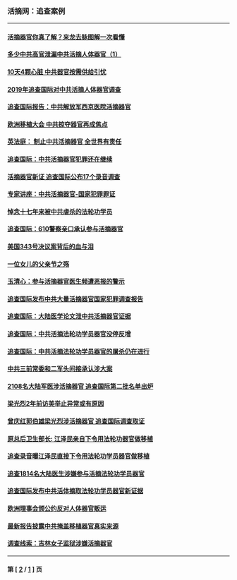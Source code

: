 ### 活摘网：追查案例
---
#### [活摘器官你真了解？来龙去脉图解一次看懂](../../pages/nf5880/n13013820.md?12220430) 
#### [多少中共高官泄漏中共活摘人体器官（1）](../../pages/nf5880/n12671234.md?12220430) 
#### [10天4颗心脏 中共器官按需供给引忧](../../pages/nf5880/n12326366.md?12220430) 
#### [2019年追查国际对中共活摘人体器官调查](../../pages/nf5880/n11917733.md?12220430) 
#### [追查国际报告：中共解放军西京医院活摘器官](../../pages/nf5880/n11838359.md?12220430) 
#### [欧洲移植大会 中共掠夺器官再成焦点](../../pages/nf5880/n11538883.md?12220430) 
#### [英法庭： 制止中共活摘器官 全世界有责任](../../pages/nf5880/n11330691.md?12220430) 
#### [追查国际：中共活摘器官犯罪还在继续](../../pages/nf5880/n11218301.md?12220430) 
#### [活摘器官新证 追查国际公布17个录音调查](../../pages/nf5880/n10897744.md?12220430) 
#### [专家讲座：中共活摘器官-国家犯罪罪证](../../pages/nf5880/n8828153.md?12220430) 
#### [悼念十七年来被中共虐杀的法轮功学员](../../pages/nf5880/n8124823.md?12220430) 
#### [追查国际：610警察亲口承认参与活摘器官](../../pages/nf5880/n8109067.md?12220430) 
#### [美国343号决议案背后的血与泪](../../pages/nf5880/n8020684.md?12220430) 
#### [一位女儿的父亲节之殇](../../pages/nf5880/n8014122.md?12220430) 
#### [玉清心：参与活摘器官医生频遭恶报的警示](../../pages/nf5880/n4637546.md?12220430) 
#### [追查国际发布中共大量活摘器官国家犯罪调查报告](../../pages/nf5880/n4613428.md?12220430) 
#### [追查国际：大陆医学论文泄中共活摘器官证据](../../pages/nf5880/n4608794.md?12220430) 
#### [追查国际：中共活摘法轮功学员器官没停反增](../../pages/nf5880/n4584075.md?12220430) 
#### [追查国际：中共活摘法轮功学员器官的屠杀仍在进行](../../pages/nf5880/n4299154.md?12220430) 
#### [中共三前常委和二军头间接承认涉大案](../../pages/nf5880/n4286244.md?12220430) 
#### [2108名大陆军医涉活摘器官 追查国际第二批名单出炉](../../pages/nf5880/n4284769.md?12220430) 
#### [梁光烈2年前访美举止异常或有原因](../../pages/nf5880/n4279686.md?12220430) 
#### [曾庆红郭伯雄梁光烈涉活摘器官 追查国际调查取证](../../pages/nf5880/n4278462.md?12220430) 
#### [原总后卫生部长: 江泽民亲自下令用法轮功器官做移植](../../pages/nf5880/n4263864.md?12220430) 
#### [追查录音曝江泽民直接下令用法轮功学员器官做移植](../../pages/nf5880/n4261268.md?12220430) 
#### [追查1814名大陆医生涉嫌参与活摘法轮功学员器官](../../pages/nf5880/n4259055.md?12220430) 
#### [追查国际发布中共活体摘取法轮功学员器官新证据](../../pages/nf5880/n4258255.md?12220430) 
#### [欧洲理事会颁公约反对人体器官贩运](../../pages/nf5880/n4206955.md?12220430) 
#### [最新报告披露中共掩盖移植器官真实来源](../../pages/nf5880/n4140084.md?12220430) 
#### [调查线索：吉林女子监狱涉嫌活摘器官](../../pages/nf5880/n4044366.md?12220430) 

---
#### 第 [ [2](./2.md?12220430) / [1](./1.md?12220430) ] 页
